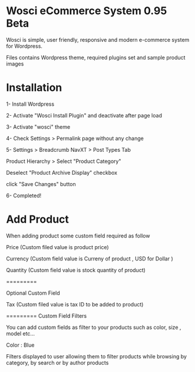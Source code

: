 Wosci eCommerce System 0.95 Beta
=====
Wosci is simple, user friendly, responsive and modern e-commerce system for Wordpress.

Files contains Wordpress theme, required plugins set and sample product images


Installation
=====
1- Install Wordpress

2- Activate "Wosci Install Plugin" and deactivate after page load

3- Activate "wosci" theme

4- Check Settings > Permalink page without any change

5- Settings > Breadcrumb NavXT > Post Types Tab

Product Hierarchy > Select "Product Category"	

Deselect "Product Archive Display" checkbox 

click "Save Changes" button

6- Completed!


Add Product
=====
When adding product some custom field required as follow

Price  (Custom filed value is product price)

Currency  (Custom field value is Curreny of product , USD  for Dollar )

Quantity  (Custom field value is stock quantity of product)


=========

Optional Custom Field


Tax (Custom filed value is tax ID to be added to product)

=========
Custom Field Filters

You can add custom fields as filter to your products such as color, size , model etc...

Color : Blue


Filters displayed to user allowing them to filter products while browsing by category, by search or by author products


